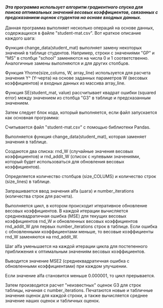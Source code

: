 _**Эта программа использует алгоритм градиентного спуска для поиска оптимальных значений весовых коэффициентов, связанных с предсказанием оценок студентов на основе входных данных.**_<br><br>
Данная программа выполняет несколько операций на основе данных, содержащихся в файле "student-mat.csv". Вот краткое описание каждого шага:

Функция change_data(student_mat) выполняет замену некоторых значений в таблице студентов. Например, строки с значениями "GP" и "MS" в столбце "school" заменяются на числа 0 и 1 соответственно. Аналогичные замены выполняются и для других столбцов.

Функция Yhome(size_colums, W, array_line) используется для расчета значения Y^ (Y-черта) на основе заданных параметров W (весовых коэффициентов) и входных данных из массива array_line.

Функция SE(student_mat, value) рассчитывает квадрат ошибки (squared error) между значением из столбца "G3" в таблице и предсказанным значением.

Затем следует блок кода, который выполняется, если файл запускается как основная программа:

Считывается файл "student-mat.csv" с помощью библиотеки Pandas.

Выполняется функция change_data(student_mat), которая заменяет значения в таблице.

Создаются два списка: rnd_W (случайные значения весовых коэффициентов) и rnd_addit_W (список с нулевыми значениями, который будет использоваться для обновления весовых коэффициентов).

Определяется количество столбцов (size_COLUMS) и количество строк (size_lines) в таблице.

Запрашивается ввод значения alfa (шага) и number_iterations (количества строк для расчета).

Выполняется цикл, в котором происходит итеративное обновление весовых коэффициентов. В каждой итерации вычисляется среднеквадратичная ошибка (MSE) для текущих весовых коэффициентов rnd_W и обновленных весовых коэффициентов rnd_addit_W для первых number_iterations строк в таблице. Если ошибка с обновленными коэффициентами меньше, то весовые коэффициенты rnd_W заменяются на rnd_addit_W.

Шаг alfa уменьшается на каждой итерации цикла для постепенного приближения к оптимальным значениям весовых коэффициентов.

Выводится значение MSE2 (среднеквадратичная ошибка с обновленными коэффициентами) при каждом улучшении.

Если значение alfa становится меньше 0.000001, то цикл прерывается.

Затем производится расчет "неизвестных" оценок G3 для строк таблицы, начиная с number_iterations. Печатаются новые и табличные значения оценок для каждой строки, а также вычисляется среднее значение наших оценок и табличных оценок.
